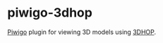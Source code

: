 # piwigo-3dhop

[Piwigo](https://piwigo.org) plugin for viewing 3D models using [3DHOP](http://www.3dhop.net).
